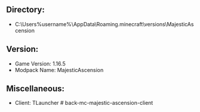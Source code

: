 ## Directory:

* C:\Users\%username%\AppData\Roaming\.minecraft\versions\MajesticAscension

## Version:

* Game Version: 1.16.5
* Modpack Name: MajesticAscension

## Miscellaneous:

* Client: TLauncher
#   b a c k - m c - m a j e s t i c - a s c e n s i o n - c l i e n t  
 